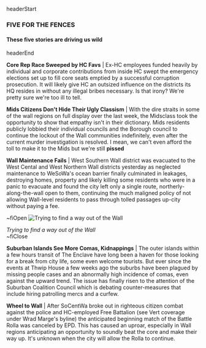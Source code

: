 headerStart

### FIVE FOR THE FENCES

#### These five stories are driving us wild

headerEnd

**Core Rep Race Sweeped by HC Favs** | Ex-HC employees funded heavily by individual and corporate contributions from inside HC swept the emergency elections set up to fill core seats emptied by a successful corruption prosecution. It will likely give HC an outsized influence on the districts its HQ resides in without any illegal bribes necessary. Is that irony? We're pretty sure we're too ill to tell. 

**Mids Citizens Don't Hide Their Ugly Classism** | With the dire straits in some of the wall regions on full display over the last week, the Midsclass took the opportunity to show that empathy isn't in their dictionary. Mids residents publicly lobbied their individual councils and the Borough council to continue the lockout of the Wall communities indefinitely, even after the current murder investigation is resolved. I mean, we can't even afford the toll to make it to the Mids but we're still **pissed**

**Wall Maintenance Fails** | West Southern Wall district was evacuated to the West Cental and West Northern Wall districts yesterday as neglected maintenance to WeSoWa's ocean barrier finally culminated in leakages, destroying homes, property and likely killing some residents who were in a panic to evacuate and found the city left only a single route, northerly-along-the-wall open to them, continuing the much maligned policy of not allowing Wall-level residents to pass through tolled passages up-city without paying a fee.  

~fiOpen
![Trying to find a way out of the Wall](https://media.giphy.com/media/lnD0SpceipdsHmbbMl/giphy.gif)
  <figcaption class="figcaption">
    <em>Trying to find a way out of the Wall</em>
  </figcaption>
~fiClose

**Suburban Islands See More Comas, Kidnappings** | The outer islands within a few hours transit of The Enclave have long been a haven for those looking for a break from city life, some even welcome tourists. But ever since the events at Thwip House a few weeks ago the suburbs have been plagued by missing people cases and an abnormally high incidence of comas, even against the upward trend. The issue has finally risen to the attention of the Suburban Coalition Council which is debating counter-measures that include hiring patrolling mercs and a curfew. 

**Wheel to Wall** | After SoCentWa broke out in righteous citizen combat against the police and HC-employed Free Battalion (see Vert coverage under Wrad Marge's byline) the anticipated beginning match of the Battle Rolla was canceled by EPD. This has caused an uproar, especially in Wall regions anticipating an opportunity to soundly beat the core and make their way up. It's unknown when the city will allow the Rolla to continue. 
